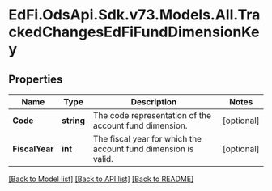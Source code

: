 # EdFi.OdsApi.Sdk.v73.Models.All.TrackedChangesEdFiFundDimensionKey

## Properties

Name | Type | Description | Notes
------------ | ------------- | ------------- | -------------
**Code** | **string** | The code representation of the account fund dimension. | [optional] 
**FiscalYear** | **int** | The fiscal year for which the account fund dimension is valid. | [optional] 

[[Back to Model list]](../../README.md#documentation-for-models) [[Back to API list]](../../README.md#documentation-for-api-endpoints) [[Back to README]](../../README.md)

